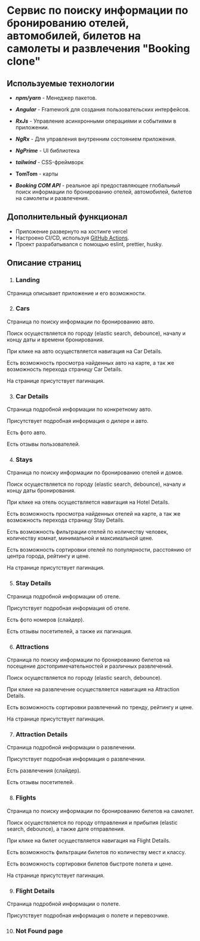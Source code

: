 # Сервис по поиску информации по бронированию отелей, автомобилей, билетов на самолеты и развлечения "Booking clone"

## Используемые технологии

- **_npm/yarn_** - Менеджер пакетов.
- **_Angular_** - Framework для создания пользовательских интерфейсов.
- **_RxJs_** - Управление асинхронными операциями и событиями в приложении.
- **_NgRx_** - Для управления внутренним состоянием приложения.
- **_NgPrime_** - UI библиотека
- **_tailwind_** - CSS-фреймворк
- **TomTom** - карты

- **_Booking COM API_** - реальное api предоставляющее глобальный поиск информации по бронированию отелей, автомобилей, билетов на самолеты и развлечения.

## Дополнительный функционал

- Приложение развернуто на хостинге vercel
- Настроено CI/CD, используя [GitHub Actions](https://github.com/features/actions).
- Проект разрабатывался с помощью eslint, prettier, husky.

## Описание страниц

1. ### Landing

Страница описывает приложение и его возможности.

2. ### Cars

Страница по поиску информации по бронированию авто.

Поиск осуществляется по городу (elastic search, debounce), началу и концу даты и времени бронирования.

При клике на авто осуществляется навигация на Сar Details.

Есть возможность просмотра найденных авто на карте, а так же возможность перехода страницу Сar Details.

На странице присутствует пагинация.

3. ### Car Details

Страница подробной информации по конкретному авто.

Присутствует подробная информация о дилере и авто.

Есть фото авто.

Есть отзывы пользователей.

4. ### Stays

Страница по поиску информации по бронированию отелей и домов.

Поиск осуществляется по городу (elastic search, debounce), началу и концу даты бронирования.

При клике на отель осуществляется навигация на Hotel Details.

Есть возможность просмотра найденных отелей на карте, а так же возможность перехода страницу Stay Details.

Есть возможность фильтрации отелей по количеству человек, количеству комнат, минимальной и максимальной цене.

Есть возможность сортировки отелей по популярности, расстоянию от центра города, рейтингу и цене.

На странице присутствует пагинация.

5. ### Stay Details

Страница подробной информации об отеле.

Присутствует подробная информация об отеле.

Есть фото номеров (слайдер).

Есть отзывы посетителей, а также их пагинация.

6. ### Attractions

Страница по поиску информации по бронированию билетов на посещение достопримечательностей и различных развлечений.

Поиск осуществляется по городу (elastic search, debounce).

При клике на развлечение осуществляется навигация на Attraction Details.

Есть возможность сортировки развлечений по тренду, рейтингу и цене.

На странице присутствует пагинация.

7. ### Attraction Details

Страница подробной информации о развлечении.

Присутствует подробная информация о развлечении.

Есть развлечения (слайдер).

Есть отзывы посетителей.

8. ### Flights

Страница по поиску информации по бронированию билетов на самолет.

Поиск осуществляется по городу отправления и прибытия (elastic search, debounce), а также дате отправления.

При клике на билет осуществляется навигация на Flight Details.

Есть возможность фильтрации билетов по количеству мест и классу.

Есть возможность сортировки билетов быстроте полета и цене.

На странице присутствует пагинация.

9. ### Flight Details

Страница подробной информации о полете.

Присутствует подробная информация о полете и перевозчике.

10. ### Not Found page
